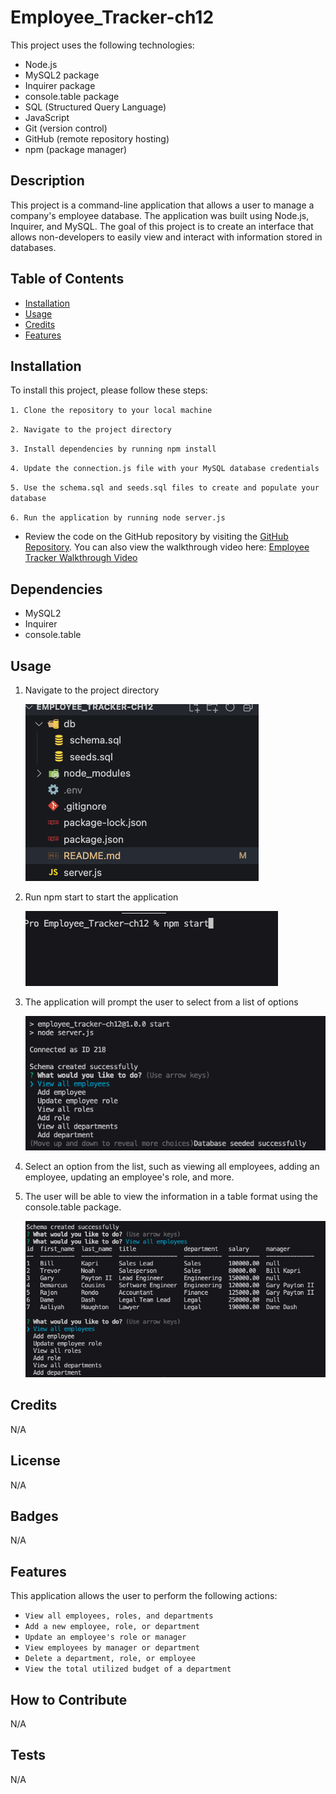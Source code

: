 # Employee_Tracker-ch12

This project uses the following technologies:

- Node.js
- MySQL2 package
- Inquirer package
- console.table package
- SQL (Structured Query Language)
- JavaScript
- Git (version control)
- GitHub (remote repository hosting)
- npm (package manager)

## Description

This project is a command-line application that allows a user to manage a company's employee database. The application was built using Node.js, Inquirer, and MySQL. The goal of this project is to create an interface that allows non-developers to easily view and interact with information stored in databases.

## Table of Contents

- [Installation](#installation)
- [Usage](#usage)
- [Credits](#credits)
- [Features](#features)

## Installation

To install this project, please follow these steps:

`1. Clone the repository to your local machine`

`2. Navigate to the project directory`

`3. Install dependencies by running npm install`

`4. Update the connection.js file with your MySQL database credentials`

`5. Use the schema.sql and seeds.sql files to create and populate your database`

`6. Run the application by running node server.js`

- Review the code on the GitHub repository by visiting the [GitHub Repository](https://github.com/etapm/Employee_Tracker-ch12). You can also view the walkthrough video here: [Employee Tracker Walkthrough Video](https://drive.google.com/file/d/1DP9Y9QcaR0my_LIyKWOv_N6UgtW4cLrM/view)

## Dependencies

- MySQL2
- Inquirer
- console.table

## Usage

1.  Navigate to the project directory

    ![Note Taker homepage with starting link](/images/1.png)

2.  Run npm start to start the application

    ![page to create, view, and delete notes](/images/2.png)

3.  The application will prompt the user to select from a list of options

    ![sample notes along with how to create notes](/images/3.png)

4.  Select an option from the list, such as viewing all employees, adding an employee, updating an employee's role, and more.

5.  The user will be able to view the information in a table format using the console.table package.

    ![image of created sample note](/images/4.png)

## Credits

N/A

## License

N/A

## Badges

N/A

## Features

This application allows the user to perform the following actions:

- `View all employees, roles, and departments`
- `Add a new employee, role, or department`
- `Update an employee's role or manager`
- `View employees by manager or department`
- `Delete a department, role, or employee`
- `View the total utilized budget of a department`

## How to Contribute

N/A

## Tests

N/A
